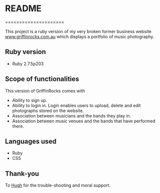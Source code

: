 # README
=====================

This project is a ruby version of my very broken former business website www.griffinrocks.com.au which displays a portfolio of music photography.

## Ruby version
* Ruby 2.7.5p203

## Scope of functionalities 
This version of GriffinRocks comes with
* Ability to sign up.
* Ability to login in. Login enables users to upload, delete and edit photographs stored on the website.
* Association between musicians and the bands they play in.
* Association between music venues and the bands that have performed there.

## Languages used
* Ruby 
* CSS

## Thank-you

To [Hugh](https://github.com/Hughsin23/) for the trouble-shooting and moral support.




